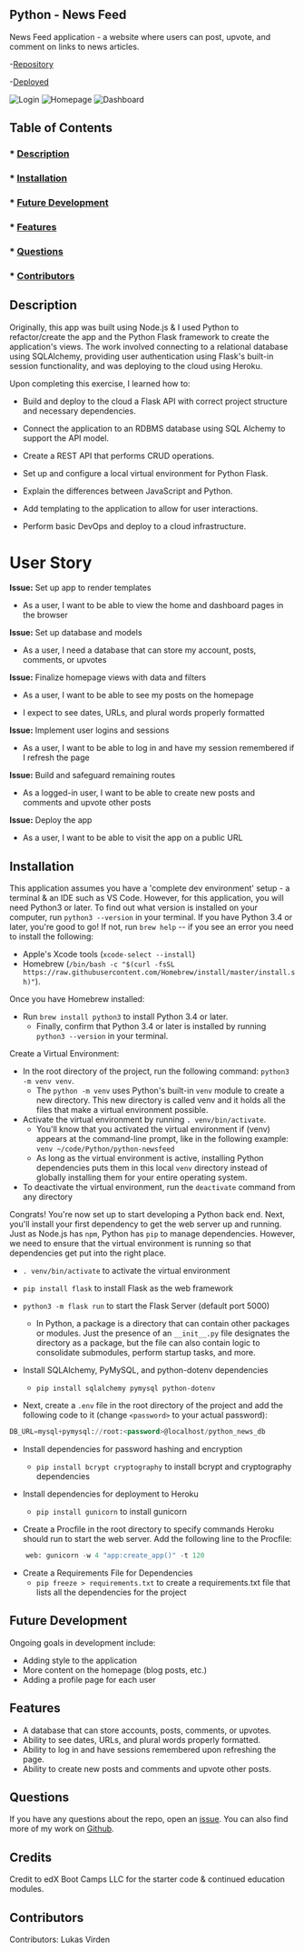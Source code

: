 ## Python - News Feed

News Feed application - a website where users can post, upvote, and comment on links to news articles. 

-[Repository](https://github.com/luksvrd/Rally)

-[Deployed](https://ljv-python-newsfeed-af7bd51bba2f.herokuapp.com/)

![Login](src/login.jpg)
![Homepage](src/homepage.jpg)
![Dashboard](src/dashboard.jpg)

## Table of Contents

### \* [Description](#description)

### \* [Installation](#installation)

### \* [Future Development](#Future-Development)

### \* [Features](#Features)

### \* [Questions](#questions)

### \* [Contributors](#contributors)

## Description

Originally, this app was built using Node.js & I used Python to refactor/create the app and the Python Flask framework to create the application's views. The work involved connecting to a relational database using SQLAlchemy, providing user authentication using Flask's built-in session functionality, and was deploying to the cloud using Heroku.

Upon completing this exercise, I learned how to:

- Build and deploy to the cloud a Flask API with correct project structure and necessary dependencies.

- Connect the application to an RDBMS database using SQL Alchemy to support the API model.

- Create a REST API that performs CRUD operations.

- Set up and configure a local virtual environment for Python Flask.

- Explain the differences between JavaScript and Python.

- Add templating to the application to allow for user interactions.

- Perform basic DevOps and deploy to a cloud infrastructure.

# User Story


**Issue:** Set up app to render templates

* As a user, I want to be able to view the home and dashboard pages in the browser

**Issue:** Set up database and models

* As a user, I need a database that can store my account, posts, comments, or upvotes

**Issue:** Finalize homepage views with data and filters

* As a user, I want to be able to see my posts on the homepage

* I expect to see dates, URLs, and plural words properly formatted

**Issue:** Implement user logins and sessions

* As a user, I want to be able to log in and have my session remembered if I refresh the page

**Issue:** Build and safeguard remaining routes

* As a logged-in user, I want to be able to create new posts and comments and upvote other posts

**Issue:** Deploy the app

* As a user, I want to be able to visit the app on a public URL

## Installation

This application assumes you have a 'complete dev environment' setup - a terminal & an IDE such as VS Code. However, for this application, you will need Python3 or later. To find out what version is installed on your computer, run `python3 --version` in your terminal. If you have Python 3.4 or later, you're good to go! 
If not, run `brew help` -- if you see an error you need to install the following:
- Apple's Xcode tools (`xcode-select --install`) 
- Homebrew (`/bin/bash -c "$(curl -fsSL https://raw.githubusercontent.com/Homebrew/install/master/install.sh)"`). 

Once you have Homebrew installed:
- Run `brew install python3` to install Python 3.4 or later.
    - Finally, confirm that Python 3.4 or later is installed by running `python3 --version` in your terminal.


Create a Virtual Environment:

- In the root directory of the project, run the following command: `python3 -m venv venv`. 
    - The `python -m venv` uses Python's built-in `venv` module to create a new directory. This new directory is called venv and it holds all the files that make a virtual environment possible.
- Activate the virtual environment by running `. venv/bin/activate`. 
    - You'll know that you activated the virtual environment if (venv) appears at the command-line prompt, like in the following example: `venv ~/code/Python/python-newsfeed`
    - As long as the virtual environment is active, installing Python dependencies puts them in this local `venv` directory instead of globally installing them for your entire operating system.
- To deactivate the virtual environment, run the `deactivate` command from any directory

Congrats! You're now set up to start developing a Python back end. Next, you'll install your first dependency to get the web server up and running. Just as Node.js has `npm`, Python has `pip` to manage dependencies. However, we need to ensure that the virtual environment is running so that dependencies get put into the right place. 
- `. venv/bin/activate` to activate the virtual environment
- `pip install flask` to install Flask as the web framework
- `python3 -m flask run` to start the Flask Server (default port 5000)
    - In Python, a package is a directory that can contain other packages or modules. Just the presence of an `__init__.py` file designates the directory as a package, but the file can also contain logic to consolidate submodules, perform startup tasks, and more.
- Install SQLAlchemy, PyMySQL, and python-dotenv dependencies
    - `pip install sqlalchemy pymysql python-dotenv`

- Next, create a `.env` file in the root directory of the project and add the following code to it (change `<password>` to your actual password):
```sql
DB_URL=mysql+pymysql://root:<password>@localhost/python_news_db
```

- Install dependencies for password hashing and encryption
    - `pip install bcrypt cryptography` to install bcrypt and cryptography dependencies 

- Install dependencies for deployment to Heroku
    - `pip install gunicorn` to install gunicorn 

- Create a Procfile in the root directory to specify commands Heroku should run to start the web server. Add the following line to the Procfile:
```python
    web: gunicorn -w 4 "app:create_app()" -t 120
```
- Create a Requirements File for Dependencies 
    - `pip freeze > requirements.txt` to create a requirements.txt file that lists all the dependencies for the project

## Future Development

Ongoing goals in development include:

- Adding style to the application
- More content on the homepage (blog posts, etc.)
- Adding a profile page for each user

## Features

- A database that can store accounts, posts, comments, or upvotes.
- Ability to see dates, URLs, and plural words properly formatted.
- Ability to log in and have sessions remembered upon refreshing the page.
- Ability to create new posts and comments and upvote other posts.

## Questions

If you have any questions about the repo, open an [issue](https://github.com/luksvrd/python-newsfeed/issues). You can also find more of my work on [Github](https://github.com/luksvrd).

## Credits

Credit to edX Boot Camps LLC for the starter code & continued education modules.

## Contributors

Contributors: Lukas Virden

